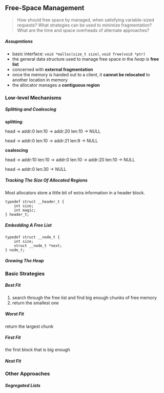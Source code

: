 ## Free-Space Management

> How should free space by managed, when satisfying variable-sized requests? What strategies can be used to minimize fragmentation? What are the time and space overheads of alternate approaches?

##### Assupmtions

* basic interface: `void *malloc(size_t size)`, `void free(void *ptr)`
* the general data structure used to manage free space in the *heap* is **free list**
* concerned with **external fragmentation**
* once the memory is handed out to a client, it **cannot be relocated** to another location in memory
* the allocator manages a **contiguous region**

### Low-level Mechanisms

##### Splitting and Coalescing

**splitting**:

head -> addr:0 len:10 -> addr:20 len:10 -> NULL

head -> addr:0 len:10 -> addr:21 len:9 -> NULL

**coalescing**

head -> addr:10 len:10 -> addr:0 len:10 -> addr:20 len:10 -> NULL

head -> addr:0 len:30 -> NULL

##### Tracking The Size Of Allocated Regions

Most allocators store a little bit of extra information in a header block.

```
typedef struct __header_t {
	int size;
	int magic;
} header_t;
```

##### Embedding A Free List

```
typedef struct __node_t {
	int size;
	struct __node_t *next;
} node_t;
```

##### Growing The Heap

### Basic Strategies

##### Best Fit

1. search through the free list and find big enough chunks of free memory
2. return the smallest one

##### Worst Fit

return the largest chunk

##### First Fit

the first block that is big enough

##### Nest Fit

### Other Approaches

##### Segregated Lists


